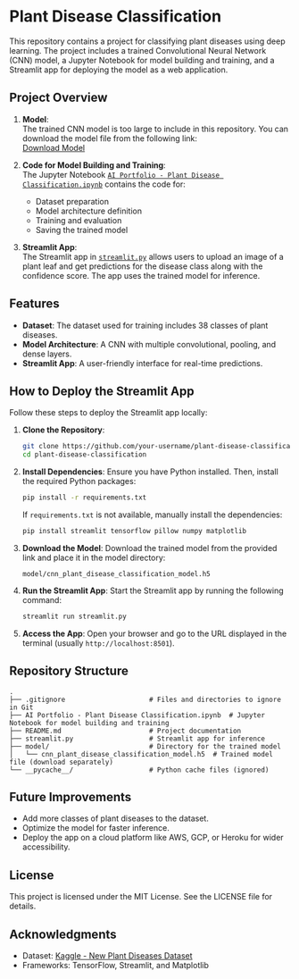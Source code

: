 # Plant Disease Classification

This repository contains a project for classifying plant diseases using deep learning. The project includes a trained Convolutional Neural Network (CNN) model, a Jupyter Notebook for model building and training, and a Streamlit app for deploying the model as a web application.

## Project Overview

1. **Model**:  
   The trained CNN model is too large to include in this repository. You can download the model file from the following link:  
   [Download Model](https://drive.google.com/file/d/1k3RBVwoWKi676wRsWck7bg9ND5aJkz5Y/view?usp=drive_link)

2. **Code for Model Building and Training**:  
   The Jupyter Notebook [`AI Portfolio - Plant Disease Classification.ipynb`](AI%20Portfolio%20-%20Plant%20Disease%20Classification.ipynb) contains the code for:
   - Dataset preparation
   - Model architecture definition
   - Training and evaluation
   - Saving the trained model

3. **Streamlit App**:  
   The Streamlit app in [`streamlit.py`](streamlit.py) allows users to upload an image of a plant leaf and get predictions for the disease class along with the confidence score. The app uses the trained model for inference.

## Features

- **Dataset**: The dataset used for training includes 38 classes of plant diseases.
- **Model Architecture**: A CNN with multiple convolutional, pooling, and dense layers.
- **Streamlit App**: A user-friendly interface for real-time predictions.

## How to Deploy the Streamlit App

Follow these steps to deploy the Streamlit app locally:

1. **Clone the Repository**:
   ```bash
   git clone https://github.com/your-username/plant-disease-classification.git
   cd plant-disease-classification
   ```

2. **Install Dependencies**:
   Ensure you have Python installed. Then, install the required Python packages:
   ```bash
   pip install -r requirements.txt
   ```

   If `requirements.txt` is not available, manually install the dependencies:
   ```bash
   pip install streamlit tensorflow pillow numpy matplotlib
   ```

3. **Download the Model**:
   Download the trained model from the provided link and place it in the model directory:
   ```
   model/cnn_plant_disease_classification_model.h5
   ```

4. **Run the Streamlit App**:
   Start the Streamlit app by running the following command:
   ```bash
   streamlit run streamlit.py
   ```

5. **Access the App**:
   Open your browser and go to the URL displayed in the terminal (usually `http://localhost:8501`).

## Repository Structure

```
.
├── .gitignore                     # Files and directories to ignore in Git
├── AI Portfolio - Plant Disease Classification.ipynb  # Jupyter Notebook for model building and training
├── README.md                      # Project documentation
├── streamlit.py                   # Streamlit app for inference
├── model/                         # Directory for the trained model
│   └── cnn_plant_disease_classification_model.h5  # Trained model file (download separately)
└── __pycache__/                   # Python cache files (ignored)
```

## Future Improvements

- Add more classes of plant diseases to the dataset.
- Optimize the model for faster inference.
- Deploy the app on a cloud platform like AWS, GCP, or Heroku for wider accessibility.

## License

This project is licensed under the MIT License. See the LICENSE file for details.

## Acknowledgments

- Dataset: [Kaggle - New Plant Diseases Dataset](https://www.kaggle.com/vipoooool/new-plant-diseases-dataset)
- Frameworks: TensorFlow, Streamlit, and Matplotlib
